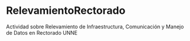 # RelevamientoRectorado
Actividad sobre Relevamiento de Infraestructura, Comunicación y Manejo de Datos en Rectorado UNNE
